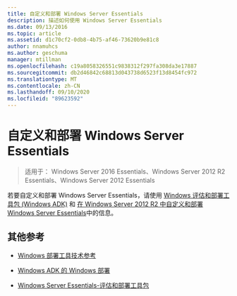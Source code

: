```yaml
---
title: 自定义和部署 Windows Server Essentials
description: 描述如何使用 Windows Server Essentials
ms.date: 09/13/2016
ms.topic: article
ms.assetid: d1c70cf2-0db8-4b75-af46-73620b9e81c8
author: nnamuhcs
ms.author: geschuma
manager: mtillman
ms.openlocfilehash: c19a8058326551c9838312f297fa308da3e17887
ms.sourcegitcommit: db2d46842c68813d043738d6523f13d8454fc972
ms.translationtype: MT
ms.contentlocale: zh-CN
ms.lasthandoff: 09/10/2020
ms.locfileid: "89623592"
---
```

# <a name="customize-and-deploy-windows-server-essentials"></a>自定义和部署 Windows Server Essentials

>适用于： Windows Server 2016 Essentials、Windows Server 2012 R2 Essentials、Windows Server 2012 Essentials

 若要自定义和部署 Windows Server Essentials，请使用 [Windows 评估和部署工具包 (Windows ADK)](https://www.microsoft.com/download/details.aspx?id=39982) 和 [在 Windows Server 2012 R2 中自定义和部署 Windows Server Essentials](/previous-versions/windows/it-pro/windows-8.1-and-8/dn293241(v=win.10))中的信息。

## <a name="additional-references"></a>其他参考

-   [Windows 部署工具技术参考](/previous-versions/windows/hh825039(v=win.10))

-   [Windows ADK 的 Windows 部署](/previous-versions/windows/hh824947(v=win.10))

-   [Windows Server Essentials-评估和部署工具包](Assessment-and-Deployment-Kit-for-Windows-Server-Essentials.md)